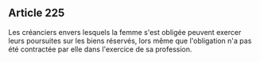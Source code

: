 Article 225
----
Les créanciers envers lesquels la femme s'est obligée peuvent exercer leurs
poursuites sur les biens réservés, lors même que l'obligation n'a pas été
contractée par elle dans l'exercice de sa profession.

